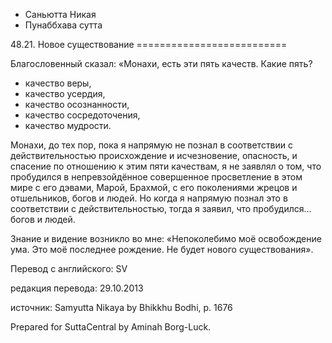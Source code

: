 









* Саньютта Никая
* Пунаббхава сутта


48\.21\. Новое существование
\=\=\=\=\=\=\=\=\=\=\=\=\=\=\=\=\=\=\=\=\=\=\=\=\=\=



Благословенный сказал: «Монахи, есть эти пять качеств\. Какие пять?


* качество веры,
* качество усердия,
* качество осознанности,
* качество сосредоточения,
* качество мудрости\.


Монахи, до тех пор, пока я напрямую не познал в соответствии с действительностью происхождение и исчезновение, опасность, и спасение по отношению к этим пяти качествам, я не заявлял о том, что пробудился в непревзойдённое совершенное просветление в этом мире с его дэвами, Марой, Брахмой, с его поколениями жрецов и отшельников, богов и людей\. Но когда я напрямую познал это в соответствии с действительностью, тогда я заявил, что пробудился… богов и людей\.


Знание и видение возникло во мне: «Непоколебимо моё освобождение ума\. Это моё последнее рождение\. Не будет нового существования»\.



Перевод с английского: SV


редакция перевода: 29\.10\.2013


источник: Samyutta Nikaya by Bhikkhu Bodhi, p\. 1676


Prepared for SuttaCentral by Aminah Borg\-Luck\.







